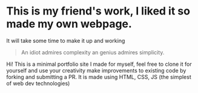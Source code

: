 # This is my friend's work, I liked it so made my own webpage. 

It will take some time to make it up and working
> An idiot admires complexity an genius admires simplicity.

Hi! This is a minimal portfolio site I made for myself, feel free to clone it for yourself and use your creativity make improvements to existing code by forking and submitting a PR. It is made using HTML, CSS, JS (the simplest of web dev technologies)
